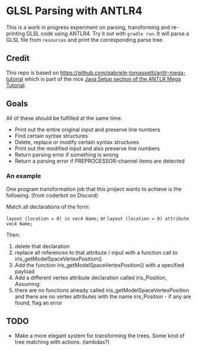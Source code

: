 # GLSL Parsing with ANTLR4

This is a work in progress experiment on parsing, transforming and re-printing GLSL code using ANTLR4. Try it out with `gradle run`. It will parse a GLSL file from `resources` and print the corresponding parse tree.

## Credit

This repo is based on https://github.com/gabriele-tomassetti/antlr-mega-tutorial which is part of the nice [Java Setup section of the ANTLR Mega Tutorial](https://tomassetti.me/antlr-mega-tutorial/#java-setup).

## Goals

All of these should be fulfilled at the same time.

- Print out the entire original input and preserve line numbers
- Find certain syntax structures
- Delete, replace or modify certain syntax structures
- Print out the modified input and also preserve line numbers
- Return parsing error if something is wrong
- Return a parsing error if PREPROCESSOR-channel items are detected

### An example

One program transformation job that this project wants to achieve is the following. (from coderbot on Discord)

Match all declarations of the form:

`layout (location = 0) in vec4 Name;` or `layout (location = 0) attribute vec4 Name;`

Then:

1. delete that declaration
2. replace all references to that attribute / input with a function call to iris_getModelSpaceVertexPosition()
3. Add the function iris_getModelSpaceVertexPosition() with a specified payload
4. Add a different vertex attribute declaration called iris_Position, Assuming:
5. there are no functions already called iris_getModelSpaceVertexPosition and there are no vertex attributes with the name iris_Position - if any are found, flag an error

## TODO
- Make a more elegant system for transforming the trees. Some kind of tree matching with actions. (lambdas?)

